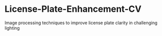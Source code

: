 # License-Plate-Enhancement-CV
Image processing techniques to improve license plate clarity in challenging lighting
